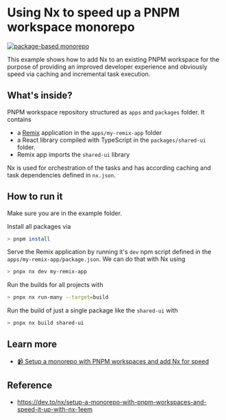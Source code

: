# Using Nx to speed up a PNPM workspace monorepo

[![package-based monorepo](https://img.shields.io/static/v1?label=Nx%20setup&message=package-based%20monorepo&color=orange)](https://nx.dev/concepts/integrated-vs-package-based#package-based-repos)

This example shows how to add Nx to an existing PNPM workspace for the purpose of providing an improved developer experience and obviously speed via caching and incremental task execution.

## What's inside?

PNPM workspace repository structured as `apps` and `packages` folder. It contains

- a [Remix](https://remix.run) application in the `apps/my-remix-app` folder
- a React library compiled with TypeScript in the `packages/shared-ui` folder.
- Remix app imports the `shared-ui` library

Nx is used for orchestration of the tasks and has according caching and task dependencies defined in `nx.json`.

## How to run it

Make sure you are in the example folder.

Install all packages via

```bash
> pnpm install
```

Serve the Remix application by running it's `dev` npm script defined in the `apps/my-remix-app/package.json`. We can do that with Nx using

```bash
> pnpx nx dev my-remix-app
```

Run the builds for all projects with

```bash
> pnpx nx run-many --target=build
```

Run the build of just a single package like the `shared-ui` with

```bash
> pnpx nx build shared-ui
```

## Learn more

- [📹 Setup a monorepo with PNPM workspaces and add Nx for speed](https://youtu.be/ngdoUQBvAjo)

## Reference
- https://dev.to/nx/setup-a-monorepo-with-pnpm-workspaces-and-speed-it-up-with-nx-1eem